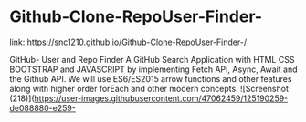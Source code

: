 # Github-Clone-RepoUser-Finder-

link: https://snc1210.github.io/Github-Clone-RepoUser-Finder-/

GitHub- User and Repo Finder
A GitHub Search Application with HTML CSS BOOTSTRAP and JAVASCRIPT by implementing Fetch API, Async, Await and the Github API. We will use ES6/ES2015 arrow functions and other features along with higher order forEach and other modern concepts.
![Screenshot (218)](https://user-images.githubusercontent.com/47062459/125190259-de088880-e259-

